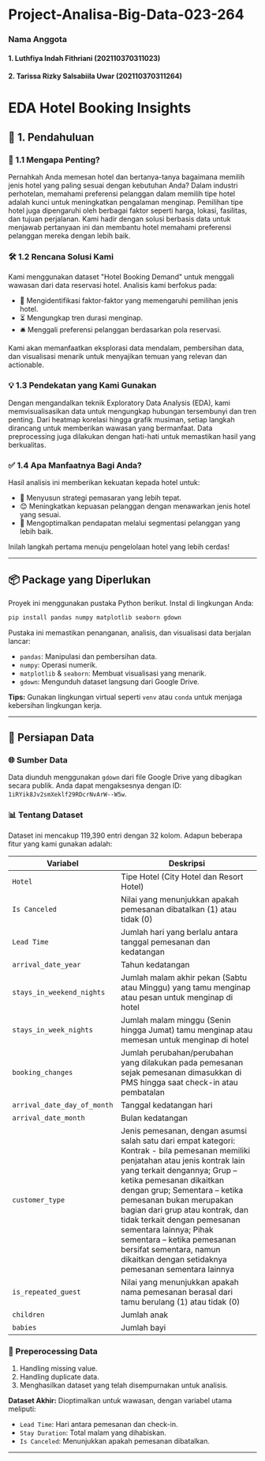 # Project-Analisa-Big-Data-023-264

### Nama Anggota
#### 1. Luthfiya Indah Fithriani (202110370311023)
#### 2. Tarissa Rizky Salsabiila Uwar (202110370311264)


# EDA Hotel Booking Insights 

## 🌟 1. Pendahuluan

### 📌 1.1 Mengapa Penting?
Pernahkah Anda memesan hotel dan bertanya-tanya bagaimana memilih jenis hotel yang paling sesuai dengan kebutuhan Anda? Dalam industri perhotelan, memahami preferensi pelanggan dalam memilih tipe hotel adalah kunci untuk meningkatkan pengalaman menginap. Pemilihan tipe hotel juga dipengaruhi oleh berbagai faktor seperti harga, lokasi, fasilitas, dan tujuan perjalanan. Kami hadir dengan solusi berbasis data untuk menjawab pertanyaan ini dan membantu hotel memahami preferensi pelanggan mereka dengan lebih baik.

### 🛠️ 1.2 Rencana Solusi Kami
Kami menggunakan dataset "Hotel Booking Demand" untuk menggali wawasan dari data reservasi hotel. Analisis kami berfokus pada:
- 🏨 Mengidentifikasi faktor-faktor yang memengaruhi pemilihan jenis hotel.
- ⏳ Mengungkap tren durasi menginap.
- 🛎️ Menggali preferensi pelanggan berdasarkan pola reservasi.

Kami akan memanfaatkan eksplorasi data mendalam, pembersihan data, dan visualisasi menarik untuk menyajikan temuan yang relevan dan actionable.

### 💡 1.3 Pendekatan yang Kami Gunakan
Dengan mengandalkan teknik Exploratory Data Analysis (EDA), kami memvisualisasikan data untuk mengungkap hubungan tersembunyi dan tren penting. Dari heatmap korelasi hingga grafik musiman, setiap langkah dirancang untuk memberikan wawasan yang bermanfaat. Data preprocessing juga dilakukan dengan hati-hati untuk memastikan hasil yang berkualitas.

### ✅ 1.4 Apa Manfaatnya Bagi Anda?
Hasil analisis ini memberikan kekuatan kepada hotel untuk:
- 🎯 Menyusun strategi pemasaran yang lebih tepat.
- 😊 Meningkatkan kepuasan pelanggan dengan menawarkan jenis hotel yang sesuai.
- 🚀 Mengoptimalkan pendapatan melalui segmentasi pelanggan yang lebih baik.

Inilah langkah pertama menuju pengelolaan hotel yang lebih cerdas!

---

## 📦 Package yang Diperlukan

Proyek ini menggunakan pustaka Python berikut. Instal di lingkungan Anda:

```bash
pip install pandas numpy matplotlib seaborn gdown
```

Pustaka ini memastikan penanganan, analisis, dan visualisasi data berjalan lancar:
- `pandas`: Manipulasi dan pembersihan data.
- `numpy`: Operasi numerik.
- `matplotlib` & `seaborn`: Membuat visualisasi yang menarik.
- `gdown`: Mengunduh dataset langsung dari Google Drive.

**Tips:** Gunakan lingkungan virtual seperti `venv` atau `conda` untuk menjaga kebersihan lingkungan kerja.

---

## 📂 Persiapan Data

### 🌐 Sumber Data
Data diunduh menggunakan `gdown` dari file Google Drive yang dibagikan secara publik. Anda dapat mengaksesnya dengan ID: `1iRYik8Jv2smXeklf29RDcrNvArW--W5w`.

### 📊 Tentang Dataset
Dataset ini mencakup 119,390 entri dengan 32 kolom. Adapun beberapa fitur yang kami gunakan adalah:

| **Variabel**        | **Deskripsi**                |
|---------------------|------------------------------|
| `Hotel`             | Tipe Hotel (City Hotel dan Resort Hotel)                |
| `Is Canceled`       | Nilai yang menunjukkan apakah pemesanan dibatalkan (1) atau tidak (0)           |
| `Lead Time`         | Jumlah hari yang berlalu antara tanggal pemesanan dan kedatangan     |
| `arrival_date_year` | Tahun kedatangan            |
| `stays_in_weekend_nights`       | Jumlah malam akhir pekan (Sabtu atau Minggu) yang tamu menginap atau pesan untuk menginap di hotel     |
| `stays_in_week_nights`         | Jumlah malam minggu (Senin hingga Jumat) tamu menginap atau memesan untuk menginap di hotel      |
| `booking_changes` | Jumlah perubahan/perubahan yang dilakukan pada pemesanan sejak pemesanan dimasukkan di PMS hingga saat check-in atau pembatalan             |
| `arrival_date_day_of_month`       | Tanggal kedatangan hari      |
| `arrival_date_month`              | Bulan kedatangan      |
| `customer_type`                   | Jenis pemesanan, dengan asumsi salah satu dari empat kategori: Kontrak - bila pemesanan memiliki penjatahan atau jenis kontrak lain yang terkait dengannya; Grup – ketika pemesanan dikaitkan dengan grup; Sementara – ketika pemesanan bukan merupakan bagian dari grup atau kontrak, dan tidak terkait dengan pemesanan sementara lainnya; Pihak sementara – ketika pemesanan bersifat sementara, namun dikaitkan dengan setidaknya pemesanan sementara lainnya      |
| `is_repeated_guest`               | Nilai yang menunjukkan apakah nama pemesanan berasal dari tamu berulang (1) atau tidak (0)      |
| `children`       | Jumlah anak       |
| `babies`       | Jumlah bayi       |


### 🧹 Preperocessing Data
1. Handling missing value.
2. Handling duplicate data.
3. Menghasilkan dataset yang telah disempurnakan untuk analisis.

**Dataset Akhir:** Dioptimalkan untuk wawasan, dengan variabel utama meliputi:
- `Lead Time`: Hari antara pemesanan dan check-in.
- `Stay Duration`: Total malam yang dihabiskan.
- `Is Canceled`: Menunjukkan apakah pemesanan dibatalkan.



---




